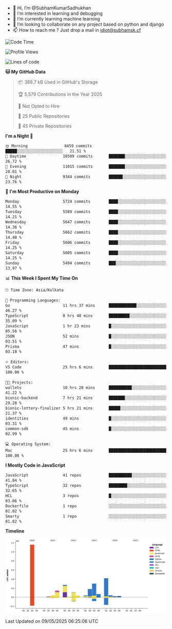 - 👋 Hi, I’m @SubhamKumarSadhukhan
- 👀 I’m interested in learning and debugging
- 🌱 I’m currently learning machine learning
- 💞️ I’m looking to collaborate on any project based on python and django
- 📫 How to reach me ?
      Just drop a mail in idiot@subhamsk.cf

<!---
SubhamKumarSadhukhan/SubhamKumarSadhukhan is a ✨ special ✨ repository because its `README.md` (this file) appears on your GitHub profile.
You can click the Preview link to take a look at your changes.
--->


<!--START_SECTION:waka-->
![Code Time](http://img.shields.io/badge/Code%20Time-2%2C884%20hrs%2055%20mins-blue)

![Profile Views](http://img.shields.io/badge/Profile%20Views-0-blue)

![Lines of code](https://img.shields.io/badge/From%20Hello%20World%20I%27ve%20Written-2.9%20million%20lines%20of%20code-blue)

**🐱 My GitHub Data** 

> 📦 388.7 kB Used in GitHub's Storage 
 > 
> 🏆 5,579 Contributions in the Year 2025
 > 
> 🚫 Not Opted to Hire
 > 
> 📜 25 Public Repositories 
 > 
> 🔑 45 Private Repositories 
 > 
**I'm a Night 🦉** 

```text
🌞 Morning                8459 commits        █████░░░░░░░░░░░░░░░░░░░░   21.51 % 
🌆 Daytime                10509 commits       ███████░░░░░░░░░░░░░░░░░░   26.72 % 
🌃 Evening                11015 commits       ███████░░░░░░░░░░░░░░░░░░   28.01 % 
🌙 Night                  9344 commits        ██████░░░░░░░░░░░░░░░░░░░   23.76 % 
```
📅 **I'm Most Productive on Monday** 

```text
Monday                   5724 commits        ████░░░░░░░░░░░░░░░░░░░░░   14.55 % 
Tuesday                  5589 commits        ████░░░░░░░░░░░░░░░░░░░░░   14.21 % 
Wednesday                5647 commits        ████░░░░░░░░░░░░░░░░░░░░░   14.36 % 
Thursday                 5662 commits        ████░░░░░░░░░░░░░░░░░░░░░   14.40 % 
Friday                   5606 commits        ████░░░░░░░░░░░░░░░░░░░░░   14.25 % 
Saturday                 5605 commits        ████░░░░░░░░░░░░░░░░░░░░░   14.25 % 
Sunday                   5494 commits        ███░░░░░░░░░░░░░░░░░░░░░░   13.97 % 
```


📊 **This Week I Spent My Time On** 

```text
🕑︎ Time Zone: Asia/Kolkata

💬 Programming Languages: 
Go                       11 hrs 37 mins      ████████████░░░░░░░░░░░░░   46.27 % 
TypeScript               8 hrs 48 mins       █████████░░░░░░░░░░░░░░░░   35.09 % 
JavaScript               1 hr 23 mins        █░░░░░░░░░░░░░░░░░░░░░░░░   05.56 % 
JSON                     52 mins             █░░░░░░░░░░░░░░░░░░░░░░░░   03.51 % 
Prisma                   47 mins             █░░░░░░░░░░░░░░░░░░░░░░░░   03.18 % 

🔥 Editors: 
VS Code                  25 hrs 6 mins       █████████████████████████   100.00 % 

🐱‍💻 Projects: 
wallets                  10 hrs 20 mins      ██████████░░░░░░░░░░░░░░░   41.22 % 
bionic-backend           7 hrs 21 mins       ███████░░░░░░░░░░░░░░░░░░   29.28 % 
bionic-lottery-finalizer 5 hrs 21 mins       █████░░░░░░░░░░░░░░░░░░░░   21.37 % 
identities               49 mins             █░░░░░░░░░░░░░░░░░░░░░░░░   03.31 % 
common-sdk               45 mins             █░░░░░░░░░░░░░░░░░░░░░░░░   02.99 % 

💻 Operating System: 
Mac                      25 hrs 6 mins       █████████████████████████   100.00 % 
```

**I Mostly Code in JavaScript** 

```text
JavaScript               41 repos            ██████████░░░░░░░░░░░░░░░   41.84 % 
TypeScript               32 repos            ████████░░░░░░░░░░░░░░░░░   32.65 % 
HCL                      3 repos             █░░░░░░░░░░░░░░░░░░░░░░░░   03.06 % 
Dockerfile               1 repo              ░░░░░░░░░░░░░░░░░░░░░░░░░   01.02 % 
Smarty                   1 repo              ░░░░░░░░░░░░░░░░░░░░░░░░░   01.02 % 
```



**Timeline**

![Lines of Code chart](https://raw.githubusercontent.com/SubhamKumarSadhukhan/SubhamKumarSadhukhan/main/assets/bar_graph.png)


 Last Updated on 09/05/2025 06:25:06 UTC
<!--END_SECTION:waka-->

